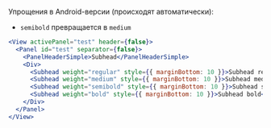 Упрощения в Android-версии (происходят автоматически):
* `semibold` превращается в `medium`

```jsx
<View activePanel="test" header={false}>
  <Panel id="test" separator={false}>
    <PanelHeaderSimple>Subhead</PanelHeaderSimple>
    <Div>
      <Subhead weight="regular" style={{ marginBottom: 10 }}>Subhead regular</Subhead>
      <Subhead weight="medium" style={{ marginBottom: 10 }}>Subhead medium</Subhead>
      <Subhead weight="semibold" style={{ marginBottom: 10 }}>Subhead semibold</Subhead>
      <Subhead weight="bold" style={{ marginBottom: 10 }}>Subhead bold</Subhead>
    </Div>
  </Panel>
</View>
```
